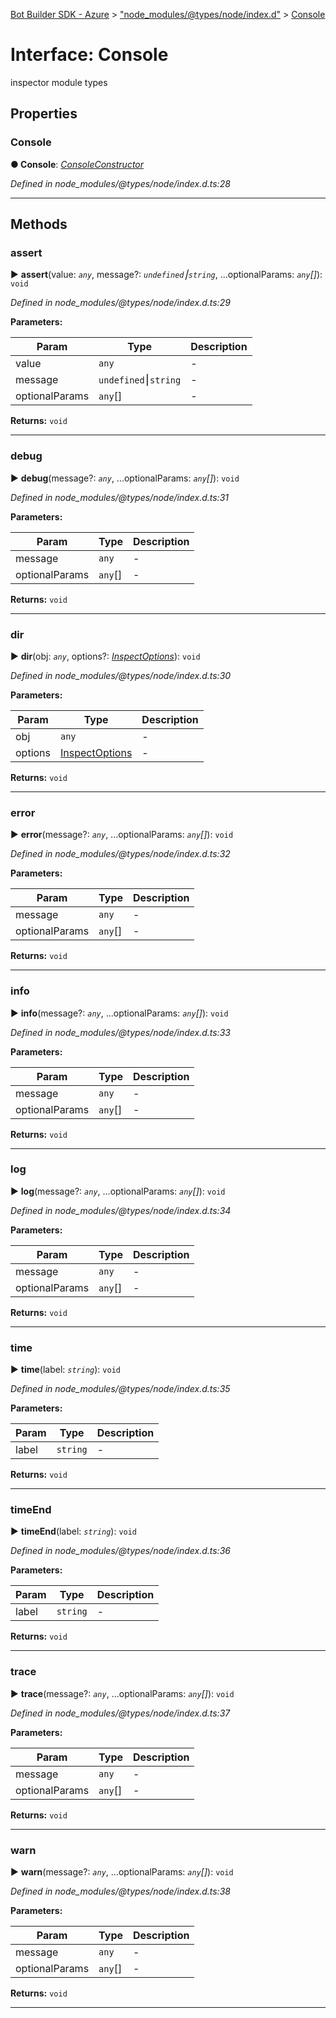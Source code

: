 [Bot Builder SDK - Azure](../README.md) > ["node_modules/@types/node/index.d"](../modules/_node_modules__types_node_index_d_.md) > [Console](../interfaces/_node_modules__types_node_index_d_.console.md)



# Interface: Console


inspector module types


## Properties
<a id="console"></a>

###  Console

**●  Console**:  *[ConsoleConstructor](_node_modules__types_node_index_d_.nodejs.consoleconstructor.md)* 

*Defined in node_modules/@types/node/index.d.ts:28*





___


## Methods
<a id="assert"></a>

###  assert

► **assert**(value: *`any`*, message?: *`undefined`⎮`string`*, ...optionalParams: *`any`[]*): `void`



*Defined in node_modules/@types/node/index.d.ts:29*



**Parameters:**

| Param | Type | Description |
| ------ | ------ | ------ |
| value | `any`   |  - |
| message | `undefined`⎮`string`   |  - |
| optionalParams | `any`[]   |  - |





**Returns:** `void`





___

<a id="debug"></a>

###  debug

► **debug**(message?: *`any`*, ...optionalParams: *`any`[]*): `void`



*Defined in node_modules/@types/node/index.d.ts:31*



**Parameters:**

| Param | Type | Description |
| ------ | ------ | ------ |
| message | `any`   |  - |
| optionalParams | `any`[]   |  - |





**Returns:** `void`





___

<a id="dir"></a>

###  dir

► **dir**(obj: *`any`*, options?: *[InspectOptions](_node_modules__types_node_index_d_.nodejs.inspectoptions.md)*): `void`



*Defined in node_modules/@types/node/index.d.ts:30*



**Parameters:**

| Param | Type | Description |
| ------ | ------ | ------ |
| obj | `any`   |  - |
| options | [InspectOptions](_node_modules__types_node_index_d_.nodejs.inspectoptions.md)   |  - |





**Returns:** `void`





___

<a id="error"></a>

###  error

► **error**(message?: *`any`*, ...optionalParams: *`any`[]*): `void`



*Defined in node_modules/@types/node/index.d.ts:32*



**Parameters:**

| Param | Type | Description |
| ------ | ------ | ------ |
| message | `any`   |  - |
| optionalParams | `any`[]   |  - |





**Returns:** `void`





___

<a id="info"></a>

###  info

► **info**(message?: *`any`*, ...optionalParams: *`any`[]*): `void`



*Defined in node_modules/@types/node/index.d.ts:33*



**Parameters:**

| Param | Type | Description |
| ------ | ------ | ------ |
| message | `any`   |  - |
| optionalParams | `any`[]   |  - |





**Returns:** `void`





___

<a id="log"></a>

###  log

► **log**(message?: *`any`*, ...optionalParams: *`any`[]*): `void`



*Defined in node_modules/@types/node/index.d.ts:34*



**Parameters:**

| Param | Type | Description |
| ------ | ------ | ------ |
| message | `any`   |  - |
| optionalParams | `any`[]   |  - |





**Returns:** `void`





___

<a id="time"></a>

###  time

► **time**(label: *`string`*): `void`



*Defined in node_modules/@types/node/index.d.ts:35*



**Parameters:**

| Param | Type | Description |
| ------ | ------ | ------ |
| label | `string`   |  - |





**Returns:** `void`





___

<a id="timeend"></a>

###  timeEnd

► **timeEnd**(label: *`string`*): `void`



*Defined in node_modules/@types/node/index.d.ts:36*



**Parameters:**

| Param | Type | Description |
| ------ | ------ | ------ |
| label | `string`   |  - |





**Returns:** `void`





___

<a id="trace"></a>

###  trace

► **trace**(message?: *`any`*, ...optionalParams: *`any`[]*): `void`



*Defined in node_modules/@types/node/index.d.ts:37*



**Parameters:**

| Param | Type | Description |
| ------ | ------ | ------ |
| message | `any`   |  - |
| optionalParams | `any`[]   |  - |





**Returns:** `void`





___

<a id="warn"></a>

###  warn

► **warn**(message?: *`any`*, ...optionalParams: *`any`[]*): `void`



*Defined in node_modules/@types/node/index.d.ts:38*



**Parameters:**

| Param | Type | Description |
| ------ | ------ | ------ |
| message | `any`   |  - |
| optionalParams | `any`[]   |  - |





**Returns:** `void`





___


